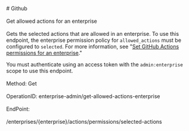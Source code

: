 <br>#     Github</br>
<br>Get allowed actions for an enterprise</br>
<br>Gets the selected actions that are allowed in an enterprise. To use this endpoint, the enterprise permission policy for `allowed_actions` must be configured to `selected`. For more information, see "[Set GitHub Actions permissions for an enterprise](#set-github-actions-permissions-for-an-enterprise)."

You must authenticate using an access token with the `admin:enterprise` scope to use this endpoint.</br>
<br>Method: Get</br>
<br>OperationID: enterprise-admin/get-allowed-actions-enterprise</br>
<br>EndPoint:</br>
<br>/enterprises/{enterprise}/actions/permissions/selected-actions</br>
